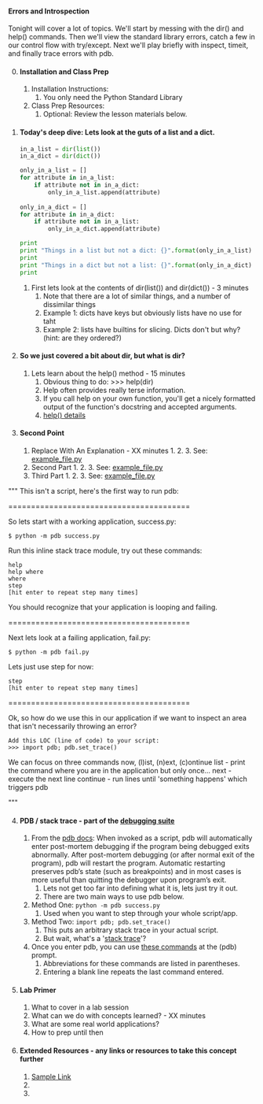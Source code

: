 

#### Errors and Introspection

Tonight will cover a lot of topics. We'll start by messing with the dir() and help() commands. Then we'll view the standard library errors, catch a few in our control flow with try/except. Next we'll play briefly with inspect, timeit, and finally trace errors with pdb.


0. #### Installation and Class Prep 
    1. Installation Instructions:
        1. You only need the Python Standard Library
    2. Class Prep Resources:
        1. Optional: Review the lesson materials below.


1. #### Today's deep dive: Lets look at the guts of a list and a dict.

    ```python
    in_a_list = dir(list())
    in_a_dict = dir(dict())

    only_in_a_list = []
    for attribute in in_a_list:
        if attribute not in in_a_dict:
            only_in_a_list.append(attribute)
            
    only_in_a_dict = []
    for attribute in in_a_dict:
        if attribute not in in_a_list:
            only_in_a_dict.append(attribute)

    print 
    print "Things in a list but not a dict: {}".format(only_in_a_list)
    print
    print "Things in a dict but not a list: {}".format(only_in_a_dict)
    print
    
    ```

    1. First lets look at the contents of dir(list()) and dir(dict()) - 3 minutes
        1. Note that there are a lot of similar things, and a number of dissimilar things
        2. Example 1: dicts have keys but obviously lists have no use for taht
        3. Example 2: lists have __<slice>__ builtins for slicing. Dicts don't but why? (hint: are they ordered?)


2. #### So we just covered a bit about dir, but what is dir?
    1. Lets learn about the help() method - 15 minutes
        1. Obvious thing to do:  >>> help(dir)
        2. Help often provides really terse information.
        3. If you call help on your own function, you'll get a nicely formatted output of the function's docstring and accepted arguments.
        4. [help() details](https://docs.python.org/2/library/functions.html#help)

3. #### Second Point
    1. Replace With An Explanation - XX minutes
        1. 
        2. 
        3. See: [example_file.py](example_file.py)
    2. Second Part
        1. 
        2. 
        3. See: [example_file.py](example_file.py)
    3. Third Part
        1. 
        2. 
        3. See: [example_file.py](example_file.py)

"""
This isn't a script, here's the first way to run pdb:


========================================

So lets start with a working application, success.py:

    $ python -m pdb success.py

Run this inline stack trace module, try out these commands:

    help
    help where
    where
    step
    [hit enter to repeat step many times]

You should recognize that your application is looping and failing.

========================================

Next lets look at a failing application, fail.py:

    $ python -m pdb fail.py

Lets just use step for now:

    step
    [hit enter to repeat step many times]

========================================

Ok, so how do we use this in our application if we want to inspect an area that isn't necessarily throwing an error?

    Add this LOC (line of code) to your script:
    >>> import pdb; pdb.set_trace()

We can focus on three commands now, (l)ist, (n)ext, (c)ontinue
    list - print the command where you are in the application but only once...
    next - execute the next line
    continue - run lines until 'something happens' which triggers pdb

"""

4. ####  PDB / stack trace - part of the [debugging suite](https://docs.python.org/2/library/debug.html)
    1. From the [pdb docs](https://docs.python.org/2/library/pdb.html): When invoked as a script, pdb will automatically enter post-mortem debugging if the program being debugged exits abnormally. After post-mortem debugging (or after normal exit of the program), pdb will restart the program. Automatic restarting preserves pdb’s state (such as breakpoints) and in most cases is more useful than quitting the debugger upon program’s exit.
        1. Lets not get too far into defining what it is, lets just try it out.
        2. There are two main ways to use pdb below.
    2. Method One: `python -m pdb success.py`
        1. Used when you want to step through your whole script/app.
    3. Method Two: `import pdb; pdb.set_trace()`
        1. This puts an arbitrary stack trace in your actual script.
        2. But wait, what's a '[stack trace](https://en.wikipedia.org/wiki/Stack_trace)'?
    4. Once you enter pdb, you can use [these commands](https://docs.python.org/2/library/pdb.html#debugger-commands) at the (pdb) prompt.
        1. Abbreviations for these commands are listed in parentheses.
        2. Entering a blank line repeats the last command entered.


4. #### Lab Primer 
    1. What to cover in a lab session
    2. What can we do with concepts learned? - XX minutes   
    3. What are some real world applications?    
    4. How to prep until then


5. #### Extended Resources - any links or resources to take this concept further    
    1. [Sample Link](www.example.com)
    2. 
    3. 
